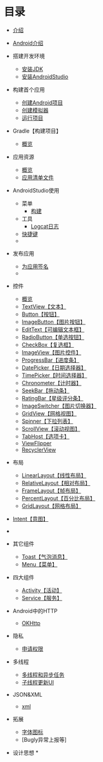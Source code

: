 # 目录
* [介绍](README.md) 
* [Android介绍](./chapter_0/android._Introductionmd.md) 
* 搭建开发环境
	* [安装JDK](./chapter_0/part1/installl_jdk.md) 
	* [安装AndroidStudio](./chapter_0/part1/install_ide.md) 
* 构建首个应用
	* [创建Android项目](./chapter_0/part2/creating_project.md) 
	* [创建模拟器](./chapter_0/part2/create_emulator.md)
	* [运行项目](chapter_0/part2/run_project.md) 
* Gradle【构建项目】
  * [概览](./gradles/overview.md)
* 应用资源
  * [概览](./chapter_0/part3/providing_resources.md)
  * [应用清单文件](./chapter_0/part3/app_manifest.md)
* AndroidStudio使用
  * 菜单
    * [构建](./android-studio/menus/build.md)
  * 工具
    * [Logcat日志](./android-studio/tools/logcat.md)
  * [快捷键]()
  * 
* 发布应用
  * [为应用签名](./release/signature.md)
  *   
* 控件
  * [概览](./controls/overview.md)
  * [TextView【文本】](./controls/text_view.md)
  * [Button【按钮】](./controls/button.md)
  * [ImageButton【图片按钮】](./controls/image_button.md)
  * [EditText【可编辑文本框】](./controls/edit_text.md)
  * [RadioButton【单选按钮】](./controls/radio_button.md)
  * [CheckBox【复选框】](./controls/check_box.md)
  * [ImageView【图片控件】](./controls/image_view.md)
  * [ProgressBar【进度条】](./controls/progress_bar.md)
  * [DatePicker【日期选择器】](./controls/date_picker.md)
  * [TimePicker【时间选择器】](./controls/time_picker.md)
  * [Chronometer【计时器】](./controls/chronometer.md)
  * [SeekBar【拖动条】](./controls/seek_bar.md)
  * [RatingBar【星级评分条】](./controls/rating_bar.md)
  * [ImageSwitcher【图片切换器】](./controls/image_switcher.md)
  * [GridView【网格视图】](./controls/grid_view.md)
  * [Spinner【下拉列表】](./controls/spinner.md)
  * [ScrollView【滚动视图】](./controls/scroll_view.md)
  * [TabHost【选项卡】](./controls/tab_host.md)
  * [ViewFlipper](./controls/view_flipper.md)
  * [RecyclerView](./controls/recycler_view.md)
* 布局
  * [LinearLayout【线性布局】](./layout/linear_layout.md)
  * [RelativeLayout【相对布局】](./layout/relative_layout.md)
  * [FrameLayout【帧布局】](./layout/frame_layout.md)
  * [PercentLayout【百分比布局】](./layout/percent_layout.md)
  * [GridLayout【网格布局】](./layout/grid_layout.md)
* [Intent【意图】](./intent/intent.md)
* 
* 其它组件
  * [Toast【气泡消息】](./component-other/toast.md)
  * [Menu【菜单】](./component-other/menu.md)
* 四大组件
  * [Activity【活动】](./component/activity.md)
  * [Service【服务】](./component/service.md)

* Android中的HTTP
  * [OKHttp](./http/okhttp.md)
* 隐私
  * [申请权限](./privacys/authority.md)
* 多线程
  * [多线程和异步任务](./multithreading/asynchronous-task.md)
  * [子线程更新UI](./multithreading/update-ui.md)
* JSON&XML
  * [xml](./xml&json/xml-data.md)
* 拓展
  * [字体图标](./expands/font-icon.md)
  * [Bugly异常上报等]
* 设计思想
  * 